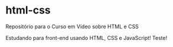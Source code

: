 # html-css
 Repositório para o Curso em Vídeo sobre HTML e CSS

Estudando para front-end usando HTML, CSS e JavaScript!
Teste!
